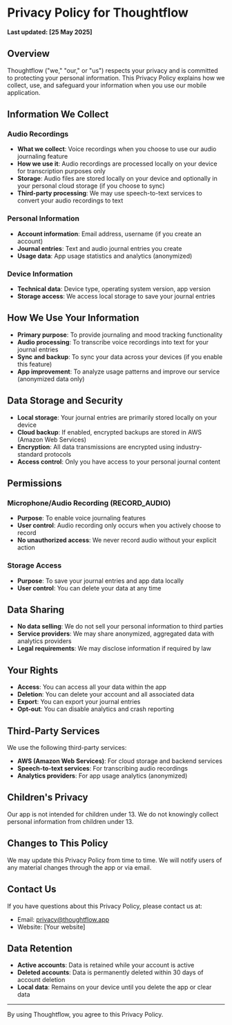 # Privacy Policy for Thoughtflow

**Last updated: [25 May 2025]**

## Overview

Thoughtflow ("we," "our," or "us") respects your privacy and is committed to protecting your personal information. This Privacy Policy explains how we collect, use, and safeguard your information when you use our mobile application.

## Information We Collect

### Audio Recordings
- **What we collect**: Voice recordings when you choose to use our audio journaling feature
- **How we use it**: Audio recordings are processed locally on your device for transcription purposes only
- **Storage**: Audio files are stored locally on your device and optionally in your personal cloud storage (if you choose to sync)
- **Third-party processing**: We may use speech-to-text services to convert your audio recordings to text

### Personal Information
- **Account information**: Email address, username (if you create an account)
- **Journal entries**: Text and audio journal entries you create
- **Usage data**: App usage statistics and analytics (anonymized)

### Device Information
- **Technical data**: Device type, operating system version, app version
- **Storage access**: We access local storage to save your journal entries

## How We Use Your Information

- **Primary purpose**: To provide journaling and mood tracking functionality
- **Audio processing**: To transcribe voice recordings into text for your journal entries
- **Sync and backup**: To sync your data across your devices (if you enable this feature)
- **App improvement**: To analyze usage patterns and improve our service (anonymized data only)

## Data Storage and Security

- **Local storage**: Your journal entries are primarily stored locally on your device
- **Cloud backup**: If enabled, encrypted backups are stored in AWS (Amazon Web Services)
- **Encryption**: All data transmissions are encrypted using industry-standard protocols
- **Access control**: Only you have access to your personal journal content

## Permissions

### Microphone/Audio Recording (RECORD_AUDIO)
- **Purpose**: To enable voice journaling features
- **User control**: Audio recording only occurs when you actively choose to record
- **No unauthorized access**: We never record audio without your explicit action

### Storage Access
- **Purpose**: To save your journal entries and app data locally
- **User control**: You can delete your data at any time

## Data Sharing

- **No data selling**: We do not sell your personal information to third parties
- **Service providers**: We may share anonymized, aggregated data with analytics providers
- **Legal requirements**: We may disclose information if required by law

## Your Rights

- **Access**: You can access all your data within the app
- **Deletion**: You can delete your account and all associated data
- **Export**: You can export your journal entries
- **Opt-out**: You can disable analytics and crash reporting

## Third-Party Services

We use the following third-party services:
- **AWS (Amazon Web Services)**: For cloud storage and backend services
- **Speech-to-text services**: For transcribing audio recordings
- **Analytics providers**: For app usage analytics (anonymized)

## Children's Privacy

Our app is not intended for children under 13. We do not knowingly collect personal information from children under 13.

## Changes to This Policy

We may update this Privacy Policy from time to time. We will notify users of any material changes through the app or via email.

## Contact Us

If you have questions about this Privacy Policy, please contact us at:
- Email: privacy@thoughtflow.app
- Website: [Your website]

## Data Retention

- **Active accounts**: Data is retained while your account is active
- **Deleted accounts**: Data is permanently deleted within 30 days of account deletion
- **Local data**: Remains on your device until you delete the app or clear data

---

By using Thoughtflow, you agree to this Privacy Policy.
